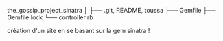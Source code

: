 the_gossip_project_sinatra
│
├── .git, README, toussa
├── Gemfile
├── Gemfile.lock
└── controller.rb

création d'un site en se basant sur la gem sinatra !
